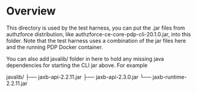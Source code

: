 # Overview

This directory is used by the test harness, you can put the .jar files from authzforce distribution, like authzforce-ce-core-pdp-cli-20.1.0.jar, into this folder. Note that the test harness uses a combination of the jar files here and the running PDP Docker container.

You can also add javalib/ folder in here to hold any missing java dependencies for starting the CLI jar above. For example

javalib/
├── jaxb-api-2.2.11.jar
├── jaxb-api-2.3.0.jar
└── jaxb-runtime-2.2.11.jar


